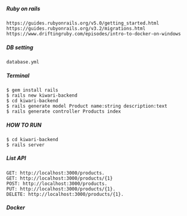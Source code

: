 ##### Ruby on rails
```
https://guides.rubyonrails.org/v5.0/getting_started.html
https://guides.rubyonrails.org/v3.2/migrations.html
https://www.driftingruby.com/episodes/intro-to-docker-on-windows
```
##### DB setting
```
database.yml
```
##### Terminal
```
$ gem install rails
$ rails new kiwari-backend
$ cd kiwari-backend
$ rails generate model Product name:string description:text
$ rails generate controller Products index
```
##### HOW TO RUN
```
$ cd kiwari-backend
$ rails server
```
##### List API
```
GET: http://localhost:3000/products.
GET: http://localhost:3000/products/{1}
POST: http://localhost:3000/products.
PUT: http://localhost:3000/products/{1}.
DELETE: http://localhost:3000/products/{1}.
```
##### Docker
